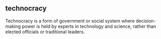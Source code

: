 ## technocracy
Technocracy is a form of government or social system where decision-making power is held by experts in technology and science, rather than elected officials or traditional leaders.

